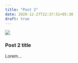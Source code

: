```yaml
---
title: "Post 2"
date: 2020-12-27T22:37:51+05:30
draft: true
---
```

![](https://images.unsplash.com/photo-1516638022313-53fa45a84c7f?ixid=MXwxMjA3fDB8MHxwaG90by1wYWdlfHx8fGVufDB8fHw%3D&ixlib=rb-1.2.1&auto=format&fit=crop&w=1050&q=80)
### Post 2 title
Lorem...
